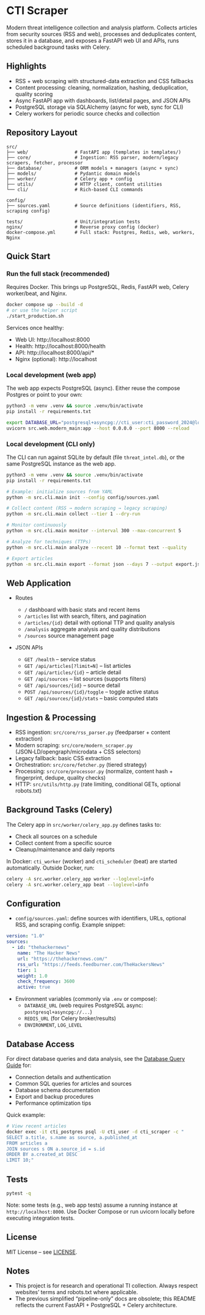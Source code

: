 # CTI Scraper

Modern threat intelligence collection and analysis platform. Collects articles from security sources (RSS and web), processes and deduplicates content, stores it in a database, and exposes a FastAPI web UI and APIs, runs scheduled background tasks with Celery.

## Highlights

- RSS + web scraping with structured-data extraction and CSS fallbacks
- Content processing: cleaning, normalization, hashing, deduplication, quality scoring
- Async FastAPI app with dashboards, list/detail pages, and JSON APIs
- PostgreSQL storage via SQLAlchemy (async for web, sync for CLI)
- Celery workers for periodic source checks and collection

## Repository Layout

```
src/
├── web/                 # FastAPI app (templates in templates/)
├── core/                # Ingestion: RSS parser, modern/legacy scrapers, fetcher, processor
├── database/            # ORM models + managers (async + sync)
├── models/              # Pydantic domain models
├── worker/              # Celery app + config
├── utils/               # HTTP client, content utilities
└── cli/                 # Rich-based CLI commands

config/
├── sources.yaml         # Source definitions (identifiers, RSS, scraping config)

tests/                   # Unit/integration tests
nginx/                   # Reverse proxy config (docker)
docker-compose.yml       # Full stack: Postgres, Redis, web, workers, Nginx
```

## Quick Start

### Run the full stack (recommended)

Requires Docker. This brings up PostgreSQL, Redis, FastAPI web, Celery worker/beat, and Nginx.

```bash
docker compose up --build -d
# or use the helper script
./start_production.sh
```

Services once healthy:
- Web UI: http://localhost:8000
- Health: http://localhost:8000/health
- API: http://localhost:8000/api/*
- Nginx (optional): http://localhost

### Local development (web app)

The web app expects PostgreSQL (async). Either reuse the compose Postgres or point to your own:

```bash
python3 -m venv .venv && source .venv/bin/activate
pip install -r requirements.txt

export DATABASE_URL="postgresql+asyncpg://cti_user:cti_password_2024@localhost:5432/cti_scraper"
uvicorn src.web.modern_main:app --host 0.0.0.0 --port 8000 --reload
```

### Local development (CLI only)

The CLI can run against SQLite by default (file `threat_intel.db`), or the same PostgreSQL instance as the web app.

```bash
python3 -m venv .venv && source .venv/bin/activate
pip install -r requirements.txt

# Example: initialize sources from YAML
python -m src.cli.main init --config config/sources.yaml

# Collect content (RSS → modern scraping → legacy scraping)
python -m src.cli.main collect --tier 1 --dry-run

# Monitor continuously
python -m src.cli.main monitor --interval 300 --max-concurrent 5

# Analyze for techniques (TTPs)
python -m src.cli.main analyze --recent 10 --format text --quality

# Export articles
python -m src.cli.main export --format json --days 7 --output export.json
```

## Web Application

- Routes
  - `/` dashboard with basic stats and recent items
  - `/articles` list with search, filters, and pagination
  - `/articles/{id}` detail with optional TTP and quality analysis
  - `/analysis` aggregate analysis and quality distributions
  - `/sources` source management page

- JSON APIs
  - `GET /health` – service status
  - `GET /api/articles[?limit=N]` – list articles
  - `GET /api/articles/{id}` – article detail
  - `GET /api/sources` – list sources (supports filters)
  - `GET /api/sources/{id}` – source detail
  - `POST /api/sources/{id}/toggle` – toggle active status
  - `GET /api/sources/{id}/stats` – basic computed stats

## Ingestion & Processing

- RSS ingestion: `src/core/rss_parser.py` (feedparser + content extraction)
- Modern scraping: `src/core/modern_scraper.py` (JSON‑LD/opengraph/microdata + CSS selectors)
- Legacy fallback: basic CSS extraction
- Orchestration: `src/core/fetcher.py` (tiered strategy)
- Processing: `src/core/processor.py` (normalize, content hash + fingerprint, dedupe, quality checks)
- HTTP: `src/utils/http.py` (rate limiting, conditional GETs, optional robots.txt)

## Background Tasks (Celery)

The Celery app in `src/worker/celery_app.py` defines tasks to:
- Check all sources on a schedule
- Collect content from a specific source
- Cleanup/maintenance and daily reports

In Docker: `cti_worker` (worker) and `cti_scheduler` (beat) are started automatically. Outside Docker, run:

```bash
celery -A src.worker.celery_app worker --loglevel=info
celery -A src.worker.celery_app beat --loglevel=info
```

## Configuration

- `config/sources.yaml`: define sources with identifiers, URLs, optional RSS, and scraping config. Example snippet:

```yaml
version: "1.0"
sources:
  - id: "thehackernews"
    name: "The Hacker News"
    url: "https://thehackernews.com/"
    rss_url: "https://feeds.feedburner.com/TheHackersNews"
    tier: 1
    weight: 1.0
    check_frequency: 3600
    active: true
```

- Environment variables (commonly via `.env` or compose):
  - `DATABASE_URL` (web requires PostgreSQL async: `postgresql+asyncpg://...`)
  - `REDIS_URL` (for Celery broker/results)
  - `ENVIRONMENT`, `LOG_LEVEL`

## Database Access

For direct database queries and data analysis, see the [Database Query Guide](DATABASE_QUERY_GUIDE.md) for:

- Connection details and authentication
- Common SQL queries for articles and sources
- Database schema documentation
- Export and backup procedures
- Performance optimization tips

Quick example:
```bash
# View recent articles
docker exec -it cti_postgres psql -U cti_user -d cti_scraper -c "
SELECT a.title, s.name as source, a.published_at 
FROM articles a 
JOIN sources s ON a.source_id = s.id 
ORDER BY a.created_at DESC 
LIMIT 10;"
```

## Tests

```bash
pytest -q
```

Note: some tests (e.g., web app tests) assume a running instance at `http://localhost:8000`. Use Docker Compose or run uvicorn locally before executing integration tests.

## License

MIT License – see [LICENSE](LICENSE).

## Notes

- This project is for research and operational TI collection. Always respect websites’ terms and robots.txt where applicable.
- The previous simplified “pipeline-only” docs are obsolete; this README reflects the current FastAPI + PostgreSQL + Celery architecture.
